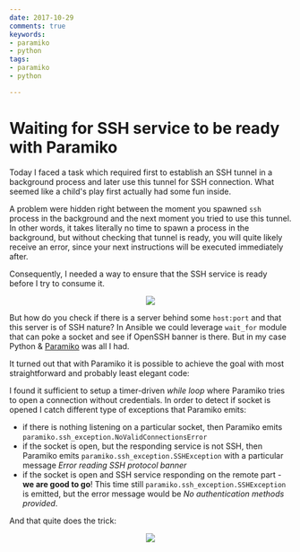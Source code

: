 ```yaml
---
date: 2017-10-29
comments: true
keywords:
- paramiko
- python
tags:
- paramiko
- python

---
```


# Waiting for SSH service to be ready with Paramiko

Today I faced a task which required first to establish an SSH tunnel in a background process and later use this tunnel for SSH connection. What seemed like a child's play first actually had some fun inside.

A problem were hidden right between the moment you spawned `ssh` process in the background and the next moment you tried to use this tunnel. In other words, it takes literally no time to spawn a process in the background, but without checking that tunnel is ready, you will quite likely receive an error, since your next instructions will be executed immediately after.

Consequently, I needed a way to ensure that the SSH service is ready before I try to consume it.

<p align=center>
<img src="https://gitlab.com/rdodin/netdevops.me/uploads/584a84f21b9736016c5c2b140f5fab58/image.png"/>
</p>

<!-- more -->

But how do you check if there is a server behind some `host:port` and that this server is of SSH nature? In Ansible we could leverage `wait_for` module that can poke a socket and see if OpenSSH banner is there. But in my case Python & [Paramiko](http://www.paramiko.org/) was all I had.

It turned out that with Paramiko it is possible to achieve the goal with most straightforward and probably least elegant code:

<script src="https://gist.github.com/hellt/6e5b657de8e504b60b56db252e1204e6.js"></script>

I found it sufficient to setup a timer-driven _while loop_ where Paramiko tries to open a connection without credentials. In order to detect if socket is opened I catch different type of exceptions that Paramiko emits:

- if there is nothing listening on a particular socket, then Paramiko emits `paramiko.ssh_exception.NoValidConnectionsError`
- if the socket is open, but the responding service is not SSH, then Paramiko emits `paramiko.ssh_exception.SSHException` with a particular message _Error reading SSH protocol banner_
- if the socket is open and SSH service responding on the remote part - **we are good to go**! This time still `paramiko.ssh_exception.SSHException` is emitted, but the error message would be _No authentication methods provided_.

And that quite does the trick:

<p align=center>
<img src="https://gitlab.com/rdodin/netdevops.me/uploads/744680ad94fe0d7fc6cbb3aaf475b400/wait_ssh.gif"/>
</p>
